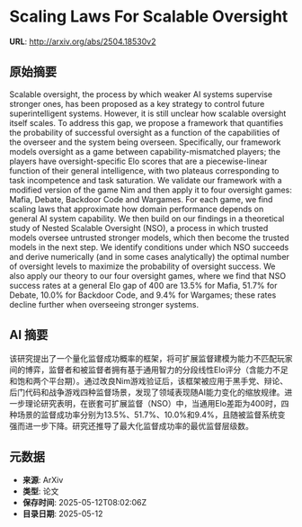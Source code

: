 # Scaling Laws For Scalable Oversight

**URL**: http://arxiv.org/abs/2504.18530v2

## 原始摘要

Scalable oversight, the process by which weaker AI systems supervise stronger
ones, has been proposed as a key strategy to control future superintelligent
systems. However, it is still unclear how scalable oversight itself scales. To
address this gap, we propose a framework that quantifies the probability of
successful oversight as a function of the capabilities of the overseer and the
system being overseen. Specifically, our framework models oversight as a game
between capability-mismatched players; the players have oversight-specific Elo
scores that are a piecewise-linear function of their general intelligence, with
two plateaus corresponding to task incompetence and task saturation. We
validate our framework with a modified version of the game Nim and then apply
it to four oversight games: Mafia, Debate, Backdoor Code and Wargames. For each
game, we find scaling laws that approximate how domain performance depends on
general AI system capability. We then build on our findings in a theoretical
study of Nested Scalable Oversight (NSO), a process in which trusted models
oversee untrusted stronger models, which then become the trusted models in the
next step. We identify conditions under which NSO succeeds and derive
numerically (and in some cases analytically) the optimal number of oversight
levels to maximize the probability of oversight success. We also apply our
theory to our four oversight games, where we find that NSO success rates at a
general Elo gap of 400 are 13.5% for Mafia, 51.7% for Debate, 10.0% for
Backdoor Code, and 9.4% for Wargames; these rates decline further when
overseeing stronger systems.


## AI 摘要

该研究提出了一个量化监督成功概率的框架，将可扩展监督建模为能力不匹配玩家间的博弈，监督者和被监督者拥有基于通用智力的分段线性Elo评分（含能力不足和饱和两个平台期）。通过改良Nim游戏验证后，该框架被应用于黑手党、辩论、后门代码和战争游戏四种监督场景，发现了领域表现随AI能力变化的缩放规律。进一步理论研究表明，在嵌套可扩展监督（NSO）中，当通用Elo差距为400时，四种场景的监督成功率分别为13.5%、51.7%、10.0%和9.4%，且随被监督系统变强而进一步下降。研究还推导了最大化监督成功率的最优监督层级数。

## 元数据

- **来源**: ArXiv
- **类型**: 论文
- **保存时间**: 2025-05-12T08:02:06Z
- **目录日期**: 2025-05-12
